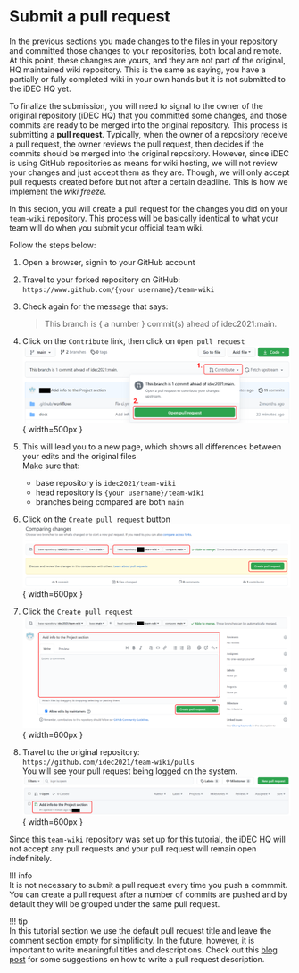 # Submit a pull request

In the previous sections you made changes to the files in your repository and committed those changes to your repositories, both local and remote. At this point, these changes are yours, and they are not part of the original, HQ maintained wiki repository. This is the same as saying, you have a partially or fully completed wiki in your own hands but it is not submitted to the iDEC HQ yet.

To finalize the submission, you will need to signal to the owner of the original repository (iDEC HQ) that you committed some changes, and those commits are ready to be merged into the original repository. This process is submitting a **pull request**. Typically, when the owner of a repository receive a pull request, the owner reviews the pull request, then decides if the commits should be merged into the original repository. However, since iDEC is using GitHub repositories as means for wiki hosting, we will not review your changes and just accept them as they are. Though, we will only accept pull requests created before but not after a certain deadline. This is how we implement the _wiki freeze_.

In this secion, you will create a pull request for the changes you did on your `team-wiki` repository. This process will be basically identical to what your team will do when you submit your official team wiki.

Follow the steps below:

1. Open a browser, signin to your GitHub account

2. Travel to your forked repository on GitHub:  
   `https://www.github.com/{your username}/team-wiki`

3. Check again for the message that says:

   > This branch is { a number } commit(s) ahead of idec2021:main.

4. Click on the `Contribute` link, then click on `Open pull request`  
   ![GitHub contribute](img/tutorial_gh_contribute.png){ width=500px }

5. This will lead you to a new page, which shows all differences between your edits and the original files  
   Make sure that:  
  
      - base repository is `idec2021/team-wiki`
      - head repository is `{your username}/team-wiki`
      - branches being compared are both `main`

6. Click on the `Create pull request` button  
   ![GitHub create pull request 1](img/tutorial_gh_pr1.png){ width=600px }

7. Click the `Create pull request`  
   ![GitHub create pull request 2](img/tutorial_gh_pr2.png){ width=600px }

8. Travel to the original repository:  
   `https://github.com/idec2021/team-wiki/pulls`  
   You will see your pull request being logged on the system.  
   ![GitHub create pull request 3](img/tutorial_gh_pr3.png){ width=600px }

Since this `team-wiki` repository was set up for this tutorial, the iDEC HQ will not accept any pull requests and your pull request will remain open indefinitely.

!!! info  
    It is not necessary to submit a pull request every time you push a commmit. You can create a pull request after a number of commits are pushed and by default they will be grouped under the same pull request.

!!! tip  
    In this tutorial section we use the default pull request title and leave the comment section empty for simplificity. In the future, however, it is important to write meaningful titles and descriptions. Check out this [blog post](https://www.pullrequest.com/blog/writing-a-great-pull-request-description/) for some suggestions on how to write a pull request description.
